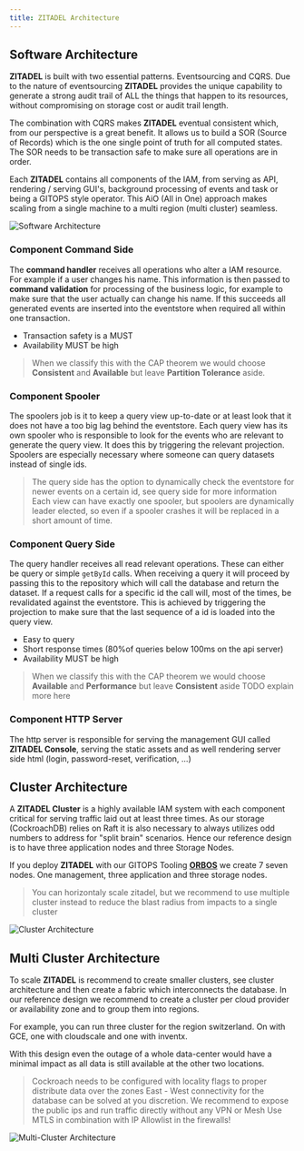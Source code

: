 ```yaml
---
title: ZITADEL Architecture
---
```


## Software Architecture

**ZITADEL** is built with two essential patterns. Eventsourcing and CQRS. Due to the nature of eventsourcing **ZITADEL** provides the unique capability to generate a strong audit trail of ALL the things that happen to its resources, without compromising on storage cost or audit trail length.

The combination with CQRS makes **ZITADEL** eventual consistent which, from our perspective is a great benefit. It allows us to build a SOR (Source of Records) which is the one single point of truth for all computed states. The SOR needs to be transaction safe to make sure all operations are in order.

Each **ZITADEL** contains all components of the IAM, from serving as API, rendering / serving GUI's, background processing of events and task or being a GITOPS style operator. This AiO (All in One) approach makes scaling from a single machine to a multi region (multi cluster) seamless.

![Software Architecture](/img/zitadel_software_architecture.png)

### Component Command Side

The **command handler** receives all operations who alter a IAM resource. For example if a user changes his name.
This information is then passed to **command validation** for processing of the business logic, for example to make sure that the user actually can change his name. If this succeeds all generated events are inserted into the eventstore when required all within one transaction.

- Transaction safety is a MUST
- Availability MUST be high

> When we classify this with the CAP theorem we would choose **Consistent** and **Available** but leave **Partition Tolerance** aside.

### Component Spooler

The spoolers job is it to keep a query view up-to-date or at least look that it does not have a too big lag behind the eventstore.
Each query view has its own spooler who is responsible to look for the events who are relevant to generate the query view. It does this by triggering the relevant projection.
Spoolers are especially necessary where someone can query datasets instead of single ids.

> The query side has the option to dynamically check the eventstore for newer events on a certain id, see query side for more information
> Each view can have exactly one spooler, but spoolers are dynamically leader elected, so even if a spooler crashes it will be replaced in a short amount of time.

### Component Query Side

The query handler receives all read relevant operations. These can either be query or simple `getById` calls.
When receiving a query it will proceed by passing this to the repository which will call the database and return the dataset.
If a request calls for a specific id the call will, most of the times, be revalidated against the eventstore. This is achieved by triggering the projection to make sure that the last sequence of a id is loaded into the query view.

- Easy to query
- Short response times (80%of queries below 100ms on the api server)
- Availability MUST be high

> When we classify this with the CAP theorem we would choose **Available** and **Performance** but leave **Consistent** aside
> TODO explain more here

### Component HTTP Server

The http server is responsible for serving the management GUI called **ZITADEL Console**, serving the static assets and as well rendering server side html (login, password-reset, verification, ...)

## Cluster Architecture

A **ZITADEL Cluster** is a highly available IAM system with each component critical for serving traffic laid out at least three times.
As our storage (CockroachDB) relies on Raft it is also necessary to always utilizes odd numbers to address for "split brain" scenarios.
Hence our reference design is to have three application nodes and three Storage Nodes.

If you deploy **ZITADEL** with our GITOPS Tooling [**ORBOS**](https://github.com/caos/orbos) we create 7 seven nodes. One management, three application and three storage nodes.

> You can horizontaly scale zitadel, but we recommend to use multiple cluster instead to reduce the blast radius from impacts to a single cluster

![Cluster Architecture](/img/zitadel_cluster_architecture.png)

## Multi Cluster Architecture

To scale **ZITADEL** is recommend to create smaller clusters, see cluster architecture and then create a fabric which interconnects the database.
In our reference design we recommend to create a cluster per cloud provider or availability zone and to group them into regions.

For example, you can run three cluster for the region switzerland. On with GCE, one with cloudscale and one with inventx.

With this design even the outage of a whole data-center would have a minimal impact as all data is still available at the other two locations.

> Cockroach needs to be configured with locality flags to proper distribute data over the zones
> East - West connectivity for the database can be solved at you discretion. We recommend to expose the public ips and run traffic directly without any VPN or Mesh
> Use MTLS in combination with IP Allowlist in the firewalls!

![Multi-Cluster Architecture](/img/zitadel_multicluster_architecture.png)

